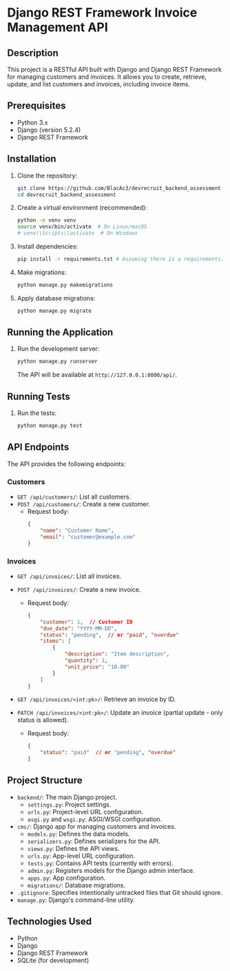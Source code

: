 # Django REST Framework Invoice Management API

## Description

This project is a RESTful API built with Django and Django REST Framework for managing customers and invoices. It allows you to create, retrieve, update, and list customers and invoices, including invoice items.

## Prerequisites

*   Python 3.x
*   Django (version 5.2.4)
*   Django REST Framework

## Installation

1.  Clone the repository:

    ```bash
    git clone https://github.com/BlacAc3/devrecruit_backend_assessment  # Replace with the actual repository URL
    cd devrecruit_backend_assessment
    ```

2.  Create a virtual environment (recommended):

    ```bash
    python -m venv venv
    source venv/bin/activate  # On Linux/macOS
    # venv\\Scripts\\activate  # On Windows
    ```

3.  Install dependencies:

    ```bash
    pip install -r requirements.txt # Assuming there is a requirements.txt file
    ```

4. Make migrations:
    ```bash
    python manage.py makemigrations
    ```

5.  Apply database migrations:

    ```bash
    python manage.py migrate
    ```

## Running the Application

1.  Run the development server:

    ```bash
    python manage.py runserver
    ```

    The API will be available at `http://127.0.0.1:8000/api/`.

## Running Tests

1.  Run the tests:

    ```bash
    python manage.py test
    ```


## API Endpoints

The API provides the following endpoints:

### Customers

*   `GET /api/customers/`:  List all customers.
*   `POST /api/customers/`: Create a new customer.
    *   Request body:
        ```json
        {
            "name": "Customer Name",
            "email": "customer@example.com"
        }
        ```

### Invoices

*   `GET /api/invoices/`: List all invoices.
*   `POST /api/invoices/`: Create a new invoice.
    *   Request body:
        ```json
        {
            "customer": 1,  // Customer ID
            "due_date": "YYYY-MM-DD",
            "status": "pending",  // or "paid", "overdue"
            "items": [
                {
                    "description": "Item description",
                    "quantity": 1,
                    "unit_price": "10.00"
                }
            ]
        }
        ```

*   `GET /api/invoices/<int:pk>/`: Retrieve an invoice by ID.
*   `PATCH /api/invoices/<int:pk>/`: Update an invoice (partial update - only status is allowed).
    *   Request body:
        ```json
        {
            "status": "paid"  // or "pending", "overdue"
        }
        ```

## Project Structure

*   `backend/`: The main Django project.
    *   `settings.py`: Project settings.
    *   `urls.py`: Project-level URL configuration.
    *   `asgi.py` and `wsgi.py`: ASGI/WSGI configuration.
*   `cms/`: Django app for managing customers and invoices.
    *   `models.py`: Defines the data models.
    *   `serializers.py`: Defines serializers for the API.
    *   `views.py`: Defines the API views.
    *   `urls.py`: App-level URL configuration.
    *   `tests.py`: Contains API tests (currently with errors).
    *   `admin.py`: Registers models for the Django admin interface.
    *   `apps.py`: App configuration.
    *   `migrations/`: Database migrations.
*   `.gitignore`: Specifies intentionally untracked files that Git should ignore.
*   `manage.py`: Django's command-line utility.

## Technologies Used

*   Python
*   Django
*   Django REST Framework
*   SQLite (for development)
